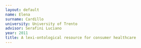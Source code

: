 ```yaml
---
layout: default 
name: Elena
surname: Cardillo
university: University of Trento
advisor: Serafini Luciano
year: 2011
title: A lexi-ontological resource for consumer healthcare
---
```

